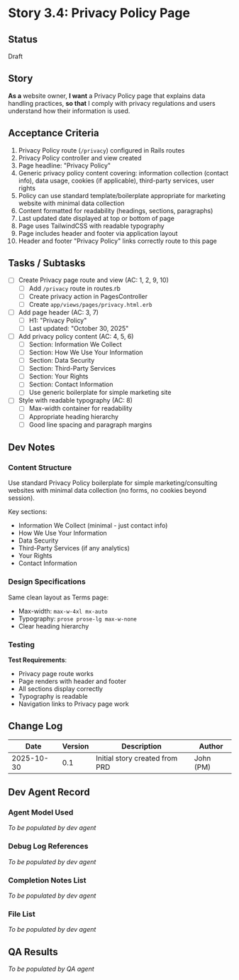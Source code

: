 # Story 3.4: Privacy Policy Page

## Status
Draft

## Story

**As a** website owner,
**I want** a Privacy Policy page that explains data handling practices,
**so that** I comply with privacy regulations and users understand how their information is used.

## Acceptance Criteria

1. Privacy Policy route (`/privacy`) configured in Rails routes
2. Privacy Policy controller and view created
3. Page headline: "Privacy Policy"
4. Generic privacy policy content covering: information collection (contact info), data usage, cookies (if applicable), third-party services, user rights
5. Policy can use standard template/boilerplate appropriate for marketing website with minimal data collection
6. Content formatted for readability (headings, sections, paragraphs)
7. Last updated date displayed at top or bottom of page
8. Page uses TailwindCSS with readable typography
9. Page includes header and footer via application layout
10. Header and footer "Privacy Policy" links correctly route to this page

## Tasks / Subtasks

- [ ] Create Privacy page route and view (AC: 1, 2, 9, 10)
  - [ ] Add `/privacy` route in routes.rb
  - [ ] Create privacy action in PagesController
  - [ ] Create `app/views/pages/privacy.html.erb`
- [ ] Add page header (AC: 3, 7)
  - [ ] H1: "Privacy Policy"
  - [ ] Last updated: "October 30, 2025"
- [ ] Add privacy policy content (AC: 4, 5, 6)
  - [ ] Section: Information We Collect
  - [ ] Section: How We Use Your Information
  - [ ] Section: Data Security
  - [ ] Section: Third-Party Services
  - [ ] Section: Your Rights
  - [ ] Section: Contact Information
  - [ ] Use generic boilerplate for simple marketing site
- [ ] Style with readable typography (AC: 8)
  - [ ] Max-width container for readability
  - [ ] Appropriate heading hierarchy
  - [ ] Good line spacing and paragraph margins

## Dev Notes

### Content Structure
Use standard Privacy Policy boilerplate for simple marketing/consulting websites with minimal data collection (no forms, no cookies beyond session).

Key sections:
- Information We Collect (minimal - just contact info)
- How We Use Your Information
- Data Security
- Third-Party Services (if any analytics)
- Your Rights
- Contact Information

### Design Specifications
Same clean layout as Terms page:
- Max-width: `max-w-4xl mx-auto`
- Typography: `prose prose-lg max-w-none`
- Clear heading hierarchy

### Testing

**Test Requirements**:
- Privacy page route works
- Page renders with header and footer
- All sections display correctly
- Typography is readable
- Navigation links to Privacy page work

## Change Log

| Date | Version | Description | Author |
|------|---------|-------------|--------|
| 2025-10-30 | 0.1 | Initial story created from PRD | John (PM) |

## Dev Agent Record

### Agent Model Used
_To be populated by dev agent_

### Debug Log References
_To be populated by dev agent_

### Completion Notes List
_To be populated by dev agent_

### File List
_To be populated by dev agent_

## QA Results
_To be populated by QA agent_
